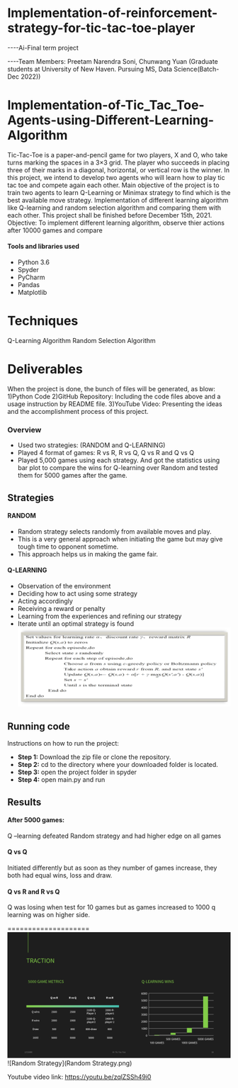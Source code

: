 # Implementation-of-reinforcement-strategy-for-tic-tac-toe-player
----Ai-Final term project

----Team Members: Preetam Narendra Soni, Chunwang Yuan (Graduate students at University of New Haven. Pursuing MS, Data Science(Batch-Dec 2022))
# Implementation-of-Tic_Tac_Toe-Agents-using-Different-Learning-Algorithm
Tic-Tac-Toe is a paper-and-pencil game for two players, X and O, who take turns marking the spaces in a 3×3 grid. The player who succeeds in placing three of their marks in a diagonal, horizontal, or vertical row is the winner.
In this project, we intend to develop two agents who will learn how to play tic tac toe and compete again each other. Main objective of the project is to train two agents to learn Q-Learning or Minimax strategy to find which is the best available move strategy.
Implementation of different learning algorithm like Q-learning and  random selection algorithm and comparing them with each other.
This project shall be finished before December 15th, 2021.
Objective: To implement different learning algorithm, observe thier actions after 10000 games and compare
#### Tools and libraries used
* Python 3.6
* Spyder
* PyCharm
* Pandas
* Matplotlib

# Techniques 
 Q-Learning Algorithm
Random Selection Algorithm

# Deliverables
When the project is done, the bunch of files will be generated, as blow:
1)Python Code
2)GitHub Repository: Including the code files above and a usage instruction by README file.
3)YouTube Video: Presenting the ideas and the accomplishment process of this project. 


### Overview
* Used two strategies: (RANDOM and Q-LEARNING) 
* Played 4 format of games: R vs R, R vs Q, Q vs R and Q vs Q
* Played 5,000 games using each strategy. And got the statistics using bar plot to compare the wins for Q-learning over Random and tested them for 5000 games after the game.

## Strategies
#### RANDOM 
* Random strategy selects randomly from available moves and play. 
* This is a very general approach when initiating the game but may give tough time to opponent sometime.
* This approach helps us in making the game fair.

#### Q-LEARNING
* Observation of the environment
* Deciding how to act using some strategy
* Acting accordingly
* Receiving a reward or penalty
* Learning from the experiences and refining our strategy
* Iterate until an optimal strategy is found
![Q-learning](Q-LEARNING-Algorithm.png)

## Running code
Instructions on how to run the project:
* **Step 1:** Download the zip file or clone the repository.
* **Step 2:** cd to the directory where your downloaded folder is located.
* **Step 3:** open the project folder in spyder
* **Step 4:** open main.py and run

## Results
#### After 5000 games:
Q –learning defeated Random strategy and had higher edge on all games
#### Q vs Q 
Initiated differently but as soon as they number of games increase, they both had equal wins, loss and draw.
#### Q vs R and  R vs Q
Q was losing when test for 10 games but as games increased to 1000 q learning was on higher side.

==================== <br>
![results](RESULTS.png)
![Random Strategy](Random Strategy.png)


Youtube video link: https://youtu.be/zqlZSSh49i0

